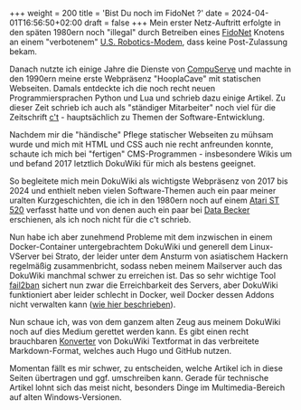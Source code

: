 +++
weight = 200
title = 'Bist Du noch im FidoNet ?'
date = 2024-04-01T16:56:50+02:00
draft = false
+++
Mein erster Netz-Auftritt erfolgte in den späten 1980ern noch "illegal" durch Betreiben eines [FidoNet](https://de.wikipedia.org/wiki/FidoNet) Knotens an einem "verbotenem" [U.S. Robotics-Modem](https://de.wikipedia.org/wiki/U.S._Robotics), dass keine Post-Zulassung bekam.

Danach nutzte ich einige Jahre die Dienste von [CompuServe](https://de.wikipedia.org/wiki/Compuserve) und machte in den 1990ern meine erste Webpräsenz "HooplaCave" mit statischen Webseiten. Damals entdeckte ich die noch recht neuen Programmiersprachen Python und Lua und
schrieb dazu einige Artikel. Zu dieser Zeit schrieb ich auch als "ständiger Mitarbeiter" noch viel für die Zeitschrift [c't](https://www.ct.de) - hauptsächlich zu Themen der Software-Entwicklung.

Nachdem mir die "händische" Pflege statischer Webseiten zu mühsam wurde und
mich mit HTML und CSS auch nie recht anfreunden konnte, schaute ich mich bei
"fertigen" CMS-Programmen - insbesondere Wikis um und befand 2017 letztlich DokuWiki für mich als bestens geeignet.

So begleitete mich mein DokuWiki als wichtigste Webpräsenz von 2017 bis 2024 und enthielt neben vielen Software-Themen auch ein paar meiner uralten Kurzgeschichten,
die ich in den 1980ern noch auf einem [Atari ST 520](https://de.wikipedia.org/wiki/Atari_ST) verfasst hatte und von denen auch ein paar bei [Data Becker](https://de.wikipedia.org/wiki/Data_Becker) erschienen, als ich noch nicht für die c't schrieb.

Nun habe ich aber zunehmend Probleme mit dem inzwischen in einem Docker-Container untergebrachtem DokuWiki und generell dem Linux-VServer
bei Strato, der leider unter dem Ansturm von asiatischem Hackern regelmäßig
zusammenbricht, sodass neben meinem Mailserver auch das DokuWiki manchmal
schwer zu erreichen ist. Das so sehr wichtige Tool [fail2ban](https://de.wikipedia.org/wiki/Fail2ban) sichert nun zwar die Erreichbarkeit des Servers,
aber DokuWiki funktioniert aber leider schlecht in Docker, weil Docker dessen Addons nicht verwalten kann ([wie hier beschrieben](https://loganmarchione.com/222/03/the-best-way-to-run-dokuwiki-in-docker/)).

Nun schaue ich, was von dem ganzem alten Zeug aus meinem DokuWiki noch auf dies Medium gerettet werden kann. Es gibt einen recht brauchbaren [Konverter](https://alldocs.app/convert-dokuwiki-to-markdown) von DokuWiki Textformat in das verbreitete Markdown-Format, welches auch Hugo und GitHub nutzen.

Momentan fällt es mir schwer, zu entscheiden, welche Artikel ich in diese Seiten
übertragen und ggf. umschreiben kann. Gerade für technische Artikel lohnt sich das meist nicht, besonders Dinge im Multimedia-Bereich auf alten Windows-Versionen.